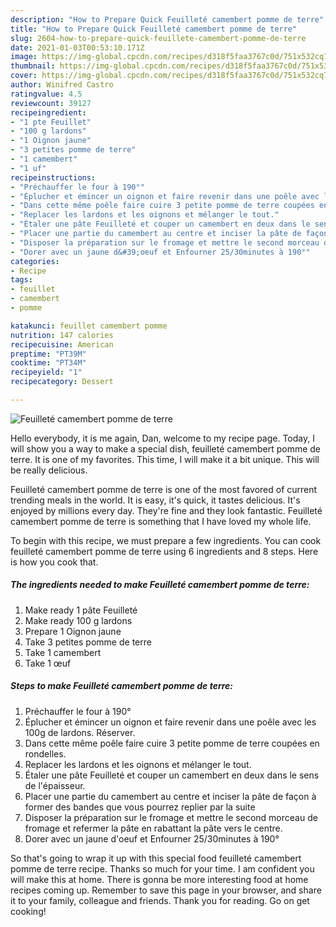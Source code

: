 ```yaml
---
description: "How to Prepare Quick Feuilleté camembert pomme de terre"
title: "How to Prepare Quick Feuilleté camembert pomme de terre"
slug: 2604-how-to-prepare-quick-feuillete-camembert-pomme-de-terre
date: 2021-01-03T00:53:10.171Z
image: https://img-global.cpcdn.com/recipes/d318f5faa3767c0d/751x532cq70/feuillete-camembert-pomme-de-terre-photo-principale-de-la-recette.jpg
thumbnail: https://img-global.cpcdn.com/recipes/d318f5faa3767c0d/751x532cq70/feuillete-camembert-pomme-de-terre-photo-principale-de-la-recette.jpg
cover: https://img-global.cpcdn.com/recipes/d318f5faa3767c0d/751x532cq70/feuillete-camembert-pomme-de-terre-photo-principale-de-la-recette.jpg
author: Winifred Castro
ratingvalue: 4.5
reviewcount: 39127
recipeingredient:
- "1 pte Feuillet"
- "100 g lardons"
- "1 Oignon jaune"
- "3 petites pomme de terre"
- "1 camembert"
- "1 uf"
recipeinstructions:
- "Préchauffer le four à 190°"
- "Éplucher et émincer un oignon et faire revenir dans une poêle avec les 100g de lardons. Réserver."
- "Dans cette même poêle faire cuire 3 petite pomme de terre coupées en rondelles."
- "Replacer les lardons et les oignons et mélanger le tout."
- "Étaler une pâte Feuilleté et couper un camembert en deux dans le sens de l&#39;épaisseur."
- "Placer une partie du camembert au centre et inciser la pâte de façon à former des bandes que vous pourrez replier par la suite"
- "Disposer la préparation sur le fromage et mettre le second morceau de fromage et refermer la pâte en rabattant la pâte vers le centre."
- "Dorer avec un jaune d&#39;oeuf et Enfourner 25/30minutes à 190°"
categories:
- Recipe
tags:
- feuillet
- camembert
- pomme

katakunci: feuillet camembert pomme 
nutrition: 147 calories
recipecuisine: American
preptime: "PT39M"
cooktime: "PT34M"
recipeyield: "1"
recipecategory: Dessert

---
```



![Feuilleté camembert pomme de terre](https://img-global.cpcdn.com/recipes/d318f5faa3767c0d/751x532cq70/feuillete-camembert-pomme-de-terre-photo-principale-de-la-recette.jpg)

Hello everybody, it is me again, Dan, welcome to my recipe page. Today, I will show you a way to make a special dish, feuilleté camembert pomme de terre. It is one of my favorites. This time, I will make it a bit unique. This will be really delicious.

Feuilleté camembert pomme de terre is one of the most favored of current trending meals in the world. It is easy, it's quick, it tastes delicious. It's enjoyed by millions every day. They're fine and they look fantastic. Feuilleté camembert pomme de terre is something that I have loved my whole life.




To begin with this recipe, we must prepare a few ingredients. You can cook feuilleté camembert pomme de terre using 6 ingredients and 8 steps. Here is how you cook that.

<!--inarticleads1-->

##### The ingredients needed to make Feuilleté camembert pomme de terre:

1. Make ready 1 pâte Feuilleté
1. Make ready 100 g lardons
1. Prepare 1 Oignon jaune
1. Take 3 petites pomme de terre
1. Take 1 camembert
1. Take 1 œuf




<!--inarticleads2-->

##### Steps to make Feuilleté camembert pomme de terre:

1. Préchauffer le four à 190°
1. Éplucher et émincer un oignon et faire revenir dans une poêle avec les 100g de lardons. Réserver.
1. Dans cette même poêle faire cuire 3 petite pomme de terre coupées en rondelles.
1. Replacer les lardons et les oignons et mélanger le tout.
1. Étaler une pâte Feuilleté et couper un camembert en deux dans le sens de l&#39;épaisseur.
1. Placer une partie du camembert au centre et inciser la pâte de façon à former des bandes que vous pourrez replier par la suite
1. Disposer la préparation sur le fromage et mettre le second morceau de fromage et refermer la pâte en rabattant la pâte vers le centre.
1. Dorer avec un jaune d&#39;oeuf et Enfourner 25/30minutes à 190°




So that's going to wrap it up with this special food feuilleté camembert pomme de terre recipe. Thanks so much for your time. I am confident you will make this at home. There is gonna be more interesting food at home recipes coming up. Remember to save this page in your browser, and share it to your family, colleague and friends. Thank you for reading. Go on get cooking!
